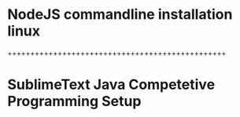 # NodeJS commandline installation linux
++++++++++++++++++++++++++++++++++++++++++++++++
# SublimeText Java Competetive Programming Setup
